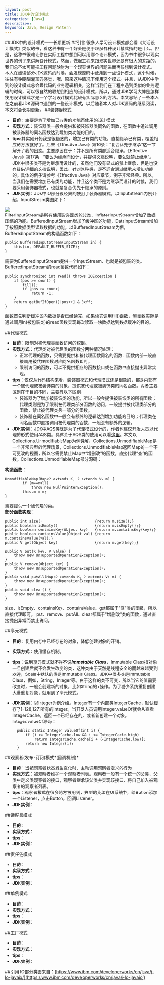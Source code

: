 ```yaml
---
layout: post
title: JDK中的设计模式
categories: [Java]
description: 
keywords: Java, Design Pattern
---
```


##JDK中的设计模式——长期更新
##引言
很多人学习设计模式都会看《大话设计模式》类似的书，看这种书有一个好处是便于理解各种设计模式指的是什么。但是，这种书很难让你在实际工程中想到可以用哪个设计模式，因为书中很多以现实世界的例子来讲解设计模式，然而，做起工程来跟现实世界还是有很大的差距的，我们总不太可能把工程问题映射为一个现实世界的问题进而再联想到设计模式。</br>
本人在阅读部分JDK源码的时候，会发现源码中使用到一些设计模式，这个时候，往往有种醍醐灌顶的感觉，哦，原来这种情况下使用这个模式。并且，从JDK中学到的设计模式总会跟代码的业务逻辑相关，这样当我们在工程中遇到类似的业务逻辑的时候，可以很自然的联想到相应的设计模式，所以，通过JDK学习大神是怎样使用设计模式才是一个学习设计模式比较有实际意义的方法。本文总结了一些本人在之前看JDK源码中遇到的一些设计模式，以后随着本人对JDK源码的继续阅读，本文将会长期更新。
##装饰器模式

* **目的**：主要是为了增加已有类的功能而使用的设计模式</br>
* **实现方式**：装饰器类一般会提供和被装饰器类同名的函数，在函数中通过调用被装饰器的同名函数达到增加类功能的目的。
* **tips**:其实刚开始我是很疑惑的，增加已有类的功能，直接继承已有类，覆盖相应的方法就好了。后来《Effective Java》第16条：“复合优先于继承”这一节解开了我的困惑。主要原因在于：并不是所有类都适合继承。《Effective Java》第17条：“要么为继承而设计，并提供文档说明，要么就禁止继承”。JDK中很多类不是为继承而设计的，虽然他们没有显式的禁止继承，但是也没有提供详细的文档说明，因此，针对这种类，是不适合通过继承来增加功能的。具体的例子请参考《Effective Java》对应章节，例子非常经典。所以，当我们在需要增加已有类的功能，并且这个类不是为继承而设计的时候，我们要采用装饰器模式，也就是复合优先于继承的原则。</br>
* **JDK实例**：JDK中IO部分很经典的使用了装饰器模式。以InputStream为例介绍，InputStream类图如下：</br>

![](http://niceaz.com/wp-content/uploads/2016/05/InputStream.png)</br>
FilterInputStream是所有使用装饰器类的父类，InflaterInputStream增加了数据压缩的功能。BufferedInputStream增加了缓冲区的功能，DataInputStream增加了按照数据类型读取数据的功能。以BufferedInputStream为例，BufferedInputStream的构造函数如下：

	public BufferedInputStream(InputStream in) {
        this(in, DEFAULT_BUFFER_SIZE);
    }
需要为BufferedInputStream提供一个InputStream，也就是被包装的类。BufferedInputStream的read函数代码如下：
 	
	public synchronized int read() throws IOException {
        if (pos >= count) {
            fill();
            if (pos >= count)
                return -1;
        }
        return getBufIfOpen()[pos++] & 0xff;
    }
函数首先判断缓冲区内数据是否已经读完，如果读完调用fill()函数，fill函数实际是通过调用in(被包装类)的read函数实现每次读取一块数据达到数据缓冲的目的。

##代理模式
* **目的**：限制对被代理类函数访问的权限。
* **实现方式**：代理类对被代理类的函数分两种情况处理：
	* 正常代理的函数，只需要提供和被代理函数同名的函数，函数内部一般直接调用被代理函数对应同名函数即可。
	* 限制访问的函数，可以不提供相应的函数接口或在函数中直接抛出异常实现。
* **tips**：仅仅从代码结构来看，装饰器模式和代理模式还是很像的，都是内部有一个被代理或被装饰类的对象，提供被代理或被装饰类的同名函数。两者主要区别在于目的不同，主要有以下区别，
	* 装饰器为了增加被装饰类的功能，所以一般会提供被装饰类的所有函数；代理类则是为了限制被代理类部分函数的访问，一般提供被代理类部分的函数，禁止被代理类另一部分的函数。
	* 装饰器在同名函数中一般会有额外的逻辑达到增加功能的目的；代理类在同名函数中直接调用被代理类的函数，一般没有额外的逻辑。
* **JDK实例**：JDK中AQS类就是为了代理模式设计的，作者也建议开发人员以代理的形式使用AQS类。具体关于AQS类的使用可以看[这里](http://niceaz.com/java-reentrantlock%E3%80%81semaphore%E7%9A%84%E5%AE%9E%E7%8E%B0%E4%B8%8Eaqs%E6%A1%86%E6%9E%B6/)。本文以Collections.UnmodifiableMap为例讲解，Collections.UnmodifiableMap是一个非常典型的代理场景，Collections.UnmodifiableMap返回Map的一个不可更改的视图，所以它需要禁止Map中“增删改”的函数，直接代理“查”的函数。Collections.UnmodifiableMap部分源码：

**构造函数**：

	UnmodifiableMap(Map<? extends K, ? extends V> m) {
            if (m==null)
                throw new NullPointerException();
            this.m = m;
    }
需要提供一个被代理的类。</br>
**部分函数实现**：

	public int size()                        {return m.size();}
    public boolean isEmpty()                 {return m.isEmpty();}
    public boolean containsKey(Object key)   {return m.containsKey(key);}
    public boolean containsValue(Object val) {return m.containsValue(val);}
    public V get(Object key)                 {return m.get(key);}

    public V put(K key, V value) {
        throw new UnsupportedOperationException();
    }
    public V remove(Object key) {
        throw new UnsupportedOperationException();
    }
    public void putAll(Map<? extends K, ? extends V> m) {
        throw new UnsupportedOperationException();
    }
    public void clear() {
        throw new UnsupportedOperationException();
    }
size、isEmpty、containsKey、containsValue、get都属于"查"类的函数，所以直接代理即可。
put、remove、putAll、clear都属于"增删改"类的函数，通过直接抛出异常而禁止访问。


##享元模式
* **目的**：复用内存中已经存在的对象，降低创建对象的开销。
* **实现方式**：使用缓存机制。
* **tips**：说到享元模式就不得不说***Immutable Class***，Immutable Class指对象一旦创建后就不会发生改变的类，这种类由于天然是线程安全的而越来越受到欢迎，Scala中默认的类是Immutable Class。JDK中很多类是Immutable Class，例如，String，Integer等。由于这样的类不可变，所以当它的值需要改变时，一般会创建新的对象，比如String的+操作。为了减少系统重复创建大量重复对象，就用到了享元模式。
* **JDK实例**：以Integer为例介绍。Integer有一个内部类IntegerCache，默认缓存了[-128,127]所有的Integer。当开发人员调用Integer.valueOf就会从查看IntegerCache，返回一个已经存在的，或者新创建一个对象。</br>
Integer.valueOf源码：</br>
	
		public static Integer valueOf(int i) {
		    if (i >= IntegerCache.low && i <= IntegerCache.high)
		        return IntegerCache.cache[i + (-IntegerCache.low)];
		    return new Integer(i);
		}

##观察者(发布-订阅)模式*(回调机制)*
* **目的**：当被观察者状态发生变化时，主动调用观察者定义的行为
* **实现方式**：被观察者维护一个观察者列表。观察者一般有一个统一的父类，父类中定义类观察者的接口，观察者继承该父类并实现该接口，将自己加入被观察者的观察者列表。
* **tips**：观察者模式在很多地方被用到，典型的比如在UI系统中，给Button添加一个Listener，点击Button，回调Listener。
* **JDK实例**：

##适配器模式
* **目的**：
* **实现方式**：
* **tips**：
* **JDK实例**：

##责任链模式
* **目的**：
* **实现方式**：
* **tips**：
* **JDK实例**：

##单例模式
* **目的**：
* **实现方式**：
* **tips**：
* **JDK实例**：

##工厂模式
* **目的**：
* **实现方式**：
* **tips**：
* **JDK实例**：

##引用
IO部分类图来自：[https://www.ibm.com/developerworks/cn/java/j-lo-javaio/](https://www.ibm.com/developerworks/cn/java/j-lo-javaio/)